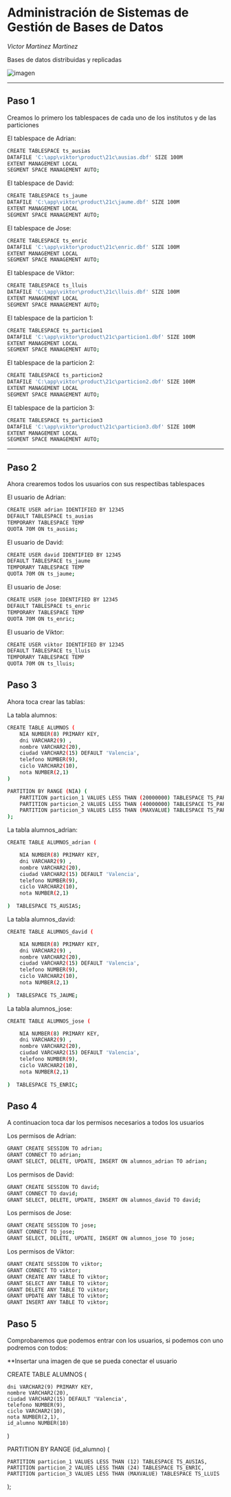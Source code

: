 # Administración de Sistemas de Gestión de Bases de Datos
*Victor Martinez Martinez*

Bases de datos distribuidas y replicadas

![imagen](./img/titulo.png)

---

## Paso 1
Creamos lo primero los tablespaces de cada uno de los institutos y de las particiones

El tablespace de Adrian:
```bash
CREATE TABLESPACE ts_ausias
DATAFILE 'C:\app\viktor\product\21c\ausias.dbf' SIZE 100M 
EXTENT MANAGEMENT LOCAL 
SEGMENT SPACE MANAGEMENT AUTO; 
```

El tablespace de David:
```bash
CREATE TABLESPACE ts_jaume 
DATAFILE 'C:\app\viktor\product\21c\jaume.dbf' SIZE 100M 
EXTENT MANAGEMENT LOCAL 
SEGMENT SPACE MANAGEMENT AUTO; 
```

El tablespace de Jose:
```bash
CREATE TABLESPACE ts_enric
DATAFILE 'C:\app\viktor\product\21c\enric.dbf' SIZE 100M 
EXTENT MANAGEMENT LOCAL 
SEGMENT SPACE MANAGEMENT AUTO; 
```

El tablespace de Viktor:
```bash
CREATE TABLESPACE ts_lluis
DATAFILE 'C:\app\viktor\product\21c\lluis.dbf' SIZE 100M 
EXTENT MANAGEMENT LOCAL 
SEGMENT SPACE MANAGEMENT AUTO; 
```

El tablespace de la particion 1:
```bash
CREATE TABLESPACE ts_particion1
DATAFILE 'C:\app\viktor\product\21c\particion1.dbf' SIZE 100M 
EXTENT MANAGEMENT LOCAL 
SEGMENT SPACE MANAGEMENT AUTO; 
```

El tablespace de la particion 2:
```bash
CREATE TABLESPACE ts_particion2
DATAFILE 'C:\app\viktor\product\21c\particion2.dbf' SIZE 100M 
EXTENT MANAGEMENT LOCAL 
SEGMENT SPACE MANAGEMENT AUTO; 
```

El tablespace de la particion 3:
```bash
CREATE TABLESPACE ts_particion3
DATAFILE 'C:\app\viktor\product\21c\particion3.dbf' SIZE 100M 
EXTENT MANAGEMENT LOCAL 
SEGMENT SPACE MANAGEMENT AUTO; 
```
---

## Paso 2
Ahora crearemos todos los usuarios con sus respectibas tablespaces

El usuario de Adrian:
```bash
CREATE USER adrian IDENTIFIED BY 12345 
DEFAULT TABLESPACE ts_ausias
TEMPORARY TABLESPACE TEMP 
QUOTA 70M ON ts_ausias; 
```

El usuario de David:
```bash
CREATE USER david IDENTIFIED BY 12345 
DEFAULT TABLESPACE ts_jaume
TEMPORARY TABLESPACE TEMP 
QUOTA 70M ON ts_jaume; 
```

El usuario de Jose:
```bash
CREATE USER jose IDENTIFIED BY 12345 
DEFAULT TABLESPACE ts_enric
TEMPORARY TABLESPACE TEMP 
QUOTA 70M ON ts_enric; 
```

El usuario de Viktor:
```bash
CREATE USER viktor IDENTIFIED BY 12345 
DEFAULT TABLESPACE ts_lluis
TEMPORARY TABLESPACE TEMP 
QUOTA 70M ON ts_lluis; 
```

## Paso 3
Ahora toca crear las tablas:

La tabla alumnos:
```bash
CREATE TABLE ALUMNOS ( 
    NIA NUMBER(8) PRIMARY KEY, 
    dni VARCHAR2(9) , 
    nombre VARCHAR2(20),  
    ciudad VARCHAR2(15) DEFAULT 'Valencia',  
    telefono NUMBER(9),  
    ciclo VARCHAR2(10),  
    nota NUMBER(2,1) 
)  

PARTITION BY RANGE (NIA) (  
    PARTITION particion_1 VALUES LESS THAN (20000000) TABLESPACE TS_PARTICION1, 
    PARTITION particion_2 VALUES LESS THAN (40000000) TABLESPACE TS_PARTICION2,  
    PARTITION particion_3 VALUES LESS THAN (MAXVALUE) TABLESPACE TS_PARTICION3 
);  
```
La tabla alumnos_adrian:
```bash
CREATE TABLE ALUMNOS_adrian ( 

    NIA NUMBER(8) PRIMARY KEY, 
    dni VARCHAR2(9) , 
    nombre VARCHAR2(20),  
    ciudad VARCHAR2(15) DEFAULT 'Valencia',  
    telefono NUMBER(9),  
    ciclo VARCHAR2(10),  
    nota NUMBER(2,1) 
    
)  TABLESPACE TS_AUSIAS;
```
La tabla alumnos_david:
```bash
CREATE TABLE ALUMNOS_david ( 

    NIA NUMBER(8) PRIMARY KEY, 
    dni VARCHAR2(9) , 
    nombre VARCHAR2(20),  
    ciudad VARCHAR2(15) DEFAULT 'Valencia',  
    telefono NUMBER(9),  
    ciclo VARCHAR2(10),  
    nota NUMBER(2,1) 
    
)  TABLESPACE TS_JAUME;
```
La tabla alumnos_jose:
```bash
CREATE TABLE ALUMNOS_jose ( 

    NIA NUMBER(8) PRIMARY KEY, 
    dni VARCHAR2(9) , 
    nombre VARCHAR2(20),  
    ciudad VARCHAR2(15) DEFAULT 'Valencia',  
    telefono NUMBER(9),  
    ciclo VARCHAR2(10),  
    nota NUMBER(2,1) 
    
)  TABLESPACE TS_ENRIC;
```


## Paso 4
A continuacion toca dar los permisos necesarios a todos los usuarios

Los permisos de Adrian:
```bash
GRANT CREATE SESSION TO adrian; 
GRANT CONNECT TO adrian; 
GRANT SELECT, DELETE, UPDATE, INSERT ON alumnos_adrian TO adrian;   
```

Los permisos de David:
```bash
GRANT CREATE SESSION TO david; 
GRANT CONNECT TO david; 
GRANT SELECT, DELETE, UPDATE, INSERT ON alumnos_david TO david; 
```
Los permisos de Jose:
```bash
GRANT CREATE SESSION TO jose; 
GRANT CONNECT TO jose; 
GRANT SELECT, DELETE, UPDATE, INSERT ON alumnos_jose TO jose; 
```
Los permisos de Viktor:
```bash
GRANT CREATE SESSION TO viktor; 
GRANT CONNECT TO viktor; 
GRANT CREATE ANY TABLE TO viktor;
GRANT SELECT ANY TABLE TO viktor; 
GRANT DELETE ANY TABLE TO viktor; 
GRANT UPDATE ANY TABLE TO viktor;
GRANT INSERT ANY TABLE TO viktor; 
```

## Paso 5
Comprobaremos que podemos entrar con los usuarios, si podemos con uno podremos con todos:

**Insertar una imagen de que se pueda conectar el usuario 




















































CREATE TABLE ALUMNOS (   

    dni VARCHAR2(9) PRIMARY KEY,   
    nombre VARCHAR2(20),   
    ciudad VARCHAR2(15) DEFAULT 'Valencia',   
    telefono NUMBER(9),   
    ciclo VARCHAR2(10),   
    nota NUMBER(2,1),   
    id_alumno NUMBER(10)   
)  

PARTITION BY RANGE (id_alumno) (   

    PARTITION particion_1 VALUES LESS THAN (12) TABLESPACE TS_AUSIAS,  
    PARTITION particion_2 VALUES LESS THAN (24) TABLESPACE TS_ENRIC,   
    PARTITION particion_3 VALUES LESS THAN (MAXVALUE) TABLESPACE TS_LLUIS 
); 





